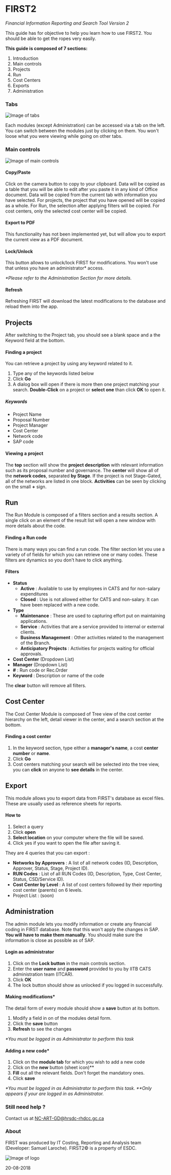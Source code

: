 # FIRST2
 *Financial Information Reporting and Search Tool Version 2*
 
This guide has for objective to help you learn how to use FIRST2. You should be able to get the ropes very easily.

**This guide is composed of 7 sections:**

1. Introduction
1. Main controls
1. Projects
1. Run
1. Cost Centers
1. Exports
1. Administration

### Tabs
![Image of tabs](http://dialogue/grp/SFI-IFS/SiteAssets/IT_Costing_Assets/images/tabs.PNG)

Each modules (except Administration) can be accessed via a tab on the left. You can switch between the modules just by clicking on them. You won't loose what you were viewing while going on other tabs.

### Main controls
![Image of main controls](http://dialogue/grp/SFI-IFS/SiteAssets/IT_Costing_Assets/images/controls.PNG)

#### Copy/Paste
Click on the camera button to copy to your clipboard. Data will be copied as a table that you will be able to edit after you paste it in any kind of Office document. Data will be copied from the current tab with information you have selected. For projects, the project that you have opened will be copied as a whole. For Run, the selection after applying filters will be copied. For cost centers, only the selected cost center will be copied.

#### Export to PDF
This functionality has not been implemented yet, but will allow you to export the current view as a PDF document.

#### Lock/Unlock
This button allows to unlock/lock FIRST for modifications. You won't use that unless you have an administrator* access.

_*Please refer to the Administration Section for more details._

#### Refresh
Refreshing FIRST will download the latest modifications to the database and reload them into the app.

## Projects
After switching to the Project tab, you should see a blank space and a the Keyword field at the bottom.

#### Finding a project
You can retrieve a project by using any keyword related to it.
1. Type any of the keywords listed below
2. Click **Go**
3. A dialog box will open if there is more then one project matching your search. **Double-Click** on a project or **select one** than click **OK** to open it.

##### Keywords
- Project Name
- Proposal Number
- Project Manager
- Cost Center
- Network code
- SAP code

#### Viewing a project
The **top** section will show the **project description** with relevant information such as its proposal number and governance.
The **center** will show all of the **network codes**, separated **by Stage**. If the project is not Stage-Gated, all of the networks are listed in one block. **Activities** can be seen by clicking on the small **+** sign.

## Run
The Run Module is composed of a filters section and a results section. A single click on an element of the result list will open a new window with more details about the code.

#### Finding a Run code
There is many ways you can find a run code. The filter section let you use a variety of of fields for which you can retrieve one or many codes. These filters are dynamics so you don't have to click anything.

#### Filters
- **Status**
  - **Active** : Available to use by employees in CATS and for non-salary expenditures
  - **Closed** : Use is not allowed either for CATS and non-salary. It can have been replaced with a new code.
- **Type**
  - **Maintenance** : These are used to capturing effort put on maintaining applications.
  - **Service** : Activities that are a service provided to internal or external clients.
  - **Business Management** : Other activities related to the management of the Branch.
  - **Anticipatory Projects** : Activities for projects waiting for official approvals.
- **Cost Center** (Dropdown List)
- **Manager** (Dropdown List)
- **#** : Run code or Rec.Order
- **Keyword** : Description or name of the code

The **clear** button will remove all filters.

## Cost Center
The Cost Center Module is composed of Tree view of the cost center hierarchy on the left, detail viewer in the center, and a search section at the bottom.

#### Finding a cost center
1. In the keyword section, type either a **manager's name**, a cost **center number** or **name**.
1. Click **Go**
1. Cost centers matching your search will be selected into the tree view, you can **click** on anyone to **see details** in the center.

## Export
This module allows you to export data from FIRST's database as excel files. These are usually used as reference sheets for reports.

#### How to
1. Select a query
1. Click **open**
1. **Select location** on your computer where the file will be saved.
1. Click yes if you want to open the file after saving it.

They are 4 queries that you can export :

- **Networks by Approvers** : A list of all network codes (ID, Description, Approver, Status, Stage, Project ID).
- **RUN Codes** : List of all RUN Codes (ID, Description, Type, Cost Center, Status, CSD/Service ID).
- **Cost Center by Level** : A list of cost centers followed by their reporting cost center (parents) on 6 levels.
- Project List : (soon)

## Administration
The admin module lets you modify information or create any financial coding in FIRST database. Note that this won't apply the changes in SAP. **You will have to make them manually**. You should make sure the information is close as possible as of SAP.

#### Login as administrator
1. Click on the **Lock button** in the main controls section.
1. Enter the **user name** and **password** provided to you by IITB CATS administration team (ITCAR).
1. Click **OK**
1. The lock button should show as unlocked if you logged in successfully.

#### Making modifications*
The detail form of every module should show a **save** button at its bottom.

1. Modify a field in on of the modules detail form.
1. Click the **save** button
1. **Refresh** to see the changes

_*You must be logged in as Administrator to perform this task_

#### Adding a new code*
1. Click on the **module tab** for which you wish to add a new code
1. Click on the **new** button (sheet icon)**
1. **Fill** out all the relevant fields. Don't forget the mandatory ones.
1. Click **save**

_*You must be logged in as Administrator to perform this task._
_**Only appears if your are logged in as Administrator._

### Still need help ?
Contact us at NC-ART-GD@hrsdc-rhdcc.gc.ca

### About
FIRST was produced by IT Costing, Reporting and Analysis team (Developer: Samuel Laroche). FIRST2© is a property of ESDC.

![Image of logo](http://dialogue/grp/SFI-IFS/SiteAssets/IT_Costing_Assets/images/Raccoon.png)

20-08-2018
